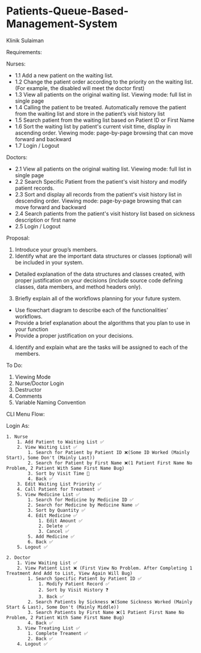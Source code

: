 # Patients-Queue-Based-Management-System

Klinik Sulaiman

Requirements:

Nurses:
  - 1.1 Add a new patient on the waiting list.
  - 1.2 Change the patient order according to the priority on the waiting list. (For example, the disabled will meet the doctor first)
  - 1.3 View all patients on the original waiting list. Viewing mode: full list in single page
  - 1.4 Calling the patient to be treated. Automatically remove the patient from the waiting list and store in the patient’s visit history list
  - 1.5 Search patient from the waiting list based on Patient ID or First Name
  - 1.6 Sort the waiting list by patient's current visit time, display in ascending order. Viewing mode: page-by-page browsing that can move forward and backward
  - 1.7 Login / Logout

Doctors:
  - 2.1 View all patients on the original waiting list. Viewing mode: full list in single page
  - 2.2 Search Specific Patient from the patient's visit history and modify patient records.
  - 2.3 Sort and display all records from the patient's visit history list in descending order. Viewing mode: page-by-page browsing that can move forward and backward
  - 2.4 Search patients from the patient's visit history list based on sickness description or first name
  - 2.5 Login / Logout

Proposal:

  1. Introduce your group’s members.
  2. Identify what are the important data structures or classes (optional) will be included in your system.
  - Detailed explanation of the data structures and classes created, with proper justification on your decisions (include source code defining classes, data members, and method headers only).
  3. Briefly explain all of the workflows planning for your future system.
  - Use flowchart diagram to describe each of the functionalities’ workflows.
  - Provide a brief explanation about the algorithms that you plan to use in your function
  - Provide a proper justification on your decisions.
  4. Identify and explain what are the tasks will be assigned to each of the members.

To Do:
1) Viewing Mode
2) Nurse/Doctor Login
3) Destructor
4) Comments
5) Variable Naming Convention

CLI Menu Flow:

Login As:

	1. Nurse
		1. Add Patient to Waiting List ✅
		2. View Waiting List ✅
			1. Search for Patient by Patient ID ❌(Some ID Worked (Mainly Start), Some Don't (Mainly Last)) 
			2. Search for Patient by First Name ❌(1 Patient First Name No Problem, 2 Patient With Same First Name Bug)
			3. Sort by Visit Time 🚧
			4. Back ✅
		3. Edit Waiting List Priority ✅
		4. Call Patient for Treatment ✅
		5. View Medicine List ✅
			1. Search for Medicine by Medicine ID ✅
			2. Search for Medicine by Medicine Name ✅
			3. Sort by Quantity ✅
			4. Edit Medicine ✅
				1. Edit Amount ✅
				2. Delete ✅
				3. Cancel ✅
			5. Add Medicine ✅
			6. Back ✅
		5. Logout ✅

	2. Doctor
		1. View Waiting List ✅
		2. View Patient List ❌ (First View No Problem. After Completing 1 Treatment And Add to List, View Again Will Bug)
			1. Search Specific Patient by Patient ID ✅
				1. Modify Patient Record ✅
				2. Sort by Visit History ❓
				3. Back ✅
			2. Search Patients by Sickness ❌(Some Sickness Worked (Mainly Start & Last), Some Don't (Mainly Middle)) 
			3. Search Patients by First Name ❌(1 Patient First Name No Problem, 2 Patient With Same First Name Bug)
			4. Back ✅
		3. View Treating List ✅
			1. Complete Treament ✅
			2. Back ✅
		4. Logout ✅
